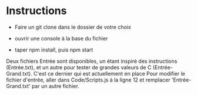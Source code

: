 # Instructions

- Faire un git clone dans le dossier de votre choix

- ouvrir une console à la base du fichier

- taper npm install, puis npm start

Deux fichiers Entrée sont disponibles, un étant inspiré des instructions (Entrée.txt), et un autre pour tester de grandes valeurs de C (Entrée-Grand.txt). C'est ce dernier qui est actuellement en place Pour modifier le fichier d'entrée, aller dans
Code/Scripts.js à la ligne 12
et remplacer 'Entrée-Grand.txt' par un autre fichier.
